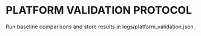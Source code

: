 # PLATFORM VALIDATION PROTOCOL
Run baseline comparisons and store results in logs/platform_validation.json.
